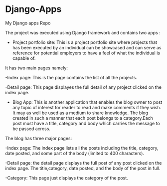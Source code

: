 # Django-Apps
My Django apps Repo

The project was executed using Django framework and contains two apps :

- Project portfolio site: This is a project portfolio site where projects that 
has been executed by an individual can be showcased and can serve as reference for potential
employers to have a feel of what the individual is capable of.

It has two main pages namely:

-Index page: This is the page contains the list of all the projects.

-Detail page: This page displayes the full detail of any project clicked
on the index page.


- Blog App: This is another application that enables the blog owner to post any topic of interest
for reader to read and make comments if they wish. It may as well be used as a medium to share knowledge.
The blog created in such a manner that each post belongs to a category.Each post must have a title,
category and body which carries the message to be passed across.

The blog has three major pages:

-Index page: The index page lists all the posts including the title, category, date posted, and some part of
the body (limited to 400 characters).

-Detail page: the detail page displays the full post of any post clicked on the index page. The title,category, date posted,
and the body of the post in full.

-Category: This page just displays the category of the post.



